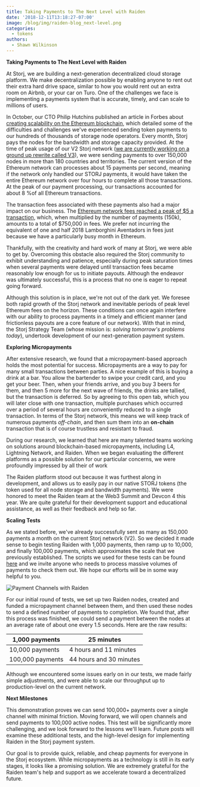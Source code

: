 ```yaml
---
title: Taking Payments to The Next Level with Raiden
date: '2018-12-11T13:18:27-07:00'
image: /blog/img/raiden-blog_next-level.png
categories:
  - tokens
authors:
  - Shawn Wilkinson
---
```

**Taking Payments to The Next Level with Raiden**

At Storj, we are building a next-generation decentralized cloud storage platform. We make decentralization possible by enabling anyone to rent out their extra hard drive space, similar to how you would rent out an extra room on Airbnb, or your car on Turo. One of the challenges we face is implementing a payments system that is accurate, timely, and can scale to millions of users.

In October, our CTO Philip Hutchins published an article in Forbes about [creating scalability on the Ethereum blockchain](https://www.forbes.com/sites/forbestechcouncil/2018/10/02/creating-scalability-on-ethereum/#504c0b655226), which detailed some of the difficulties and challenges we've experienced sending token payments to our hundreds of thousands of storage node operators. Every month, Storj pays the nodes for the bandwidth and storage capacity provided. At the time of peak usage of our V2 Storj network ([we are currently working on a ground up rewrite called V3](https://storj.io/white-paper)), we were sending payments to over 150,000 nodes in more than 180 countries and territories. The current version of the Ethereum network can processes about 15 payments per second, meaning if the network only handled our STORJ payments, it would have taken the entire Ethereum network over four hours to complete all those transactions. At the peak of our payment processing, our transactions accounted for about 8 %of all Ethereum transactions.

The transaction fees associated with these payments also had a major impact on our business. The [Ethereum network fees reached a peak of $5 a transaction](https://bitinfocharts.com/comparison/ethereum-transactionfees.html), which, when multiplied by the number of payments (150k), amounts to a total of $750,000 in fees. We prefer not incurring the equivalent of one and half 2018 Lamborghini Aventadors in fees just because we have a particularly busy month in Ethereum.

Thankfully, with the creativity and hard work of many at Storj, we were able to get by.  Overcoming this obstacle also required the Storj community to exhibit understanding  and patience, especially during peak saturation times when several payments were delayed  until transaction fees became  reasonably low enough for us to initiate  payouts. Although the endeavor was ultimately successful, this is  a process  that no one is eager  to repeat going forward.

Although this solution is in place, we're not out of the dark yet. We foresee both  rapid growth of the Storj network and inevitable periods of peak level Ethereum fees on the horizon. These conditions can once again interfere with our ability  to process payments in a timely and efficient manner (and frictionless payouts are a core feature  of our network). With that in mind, the Storj Strategy Team (whose mission is: _solving tomorrow's problems today_), undertook development of  our next-generation payment system.

**Exploring Micropayments**

After extensive research, we found that a micropayment-based approach  holds the most potential for success. Micropayments are a way to pay for many small transactions between parties. A nice example of this is  buying a drink at a bar. You allow the bartender to swipe your credit card, and you get your beer. Then, when your friends arrive, and you buy  3 beers for them, and then 5 more for the next wave of friends, the drinks are tallied, but the transaction is deferred. So by agreeing to this open tab, which you will later close with one transaction, multiple purchases which occurred over a period of several hours are conveniently reduced to a single transaction. In terms of the Storj network, this means we will keep track of numerous payments _off-chain_, and then sum them into an **on-chain** transaction that is of course trustless and resistant to fraud.

During our research, we learned that here are many talented teams working on solutions around blockchain-based micropayments, including L4, Lightning Network, and Raiden. When we began evaluating the different platforms as a possible solution for our particular concerns, we were profoundly impressed by all their of work

The Raiden platform stood out because it was furthest along in development, and allows us to easily pay in our native STORJ tokens (the token used for all node storage and bandwidth payments). We were honored to meet the Raiden team at the Web3 Summit and Devcon 4 this year. We are quite grateful for their development support and educational assistance, as well as their feedback and help so far.

**Scaling Tests**

As we stated before, we've already successfully sent as many as 150,000 payments a month on the current Storj network (V2). So we decided it made sense to begin testing Raiden with 1,000 payments, then ramp up to 10,000, and finally 100,000 payments, which approximates the scale that we previously established. The scripts we used for these tests can be found [here](https://github.com/stefanbenten/raiden-on-storj/) and we invite anyone who needs to process massive volumes of payments to check them out. We hope our efforts will be in some way helpful to you.

![Payment Channels with Raiden](/blog/img/raiden-node-payment-channel.png)

For our initial round of tests, we set up two Raiden nodes, created and funded a micropayment channel between them, and then used these nodes to send a defined number of payments  to completion. We found that, after this process was finished, we could send a payment between the nodes at an average rate of about one every 1.5 seconds. Here are the raw results:

| 1,000 payments       | 25 minutes                  |
| -------------------- | --------------------------- |
| 10,000 payments      | 4 hours and 11 minutes      |
| 100,000 payments     | 44 hours and 30 minutes     |

Although we encountered some issues early on in our tests, we made fairly simple adjustments, and were able to scale our throughput up to production-level on the current network.

**Next Milestones**

This demonstration proves we can send 100,000+ payments over a single channel with minimal friction. Moving forward, we will open channels and send payments to 100,000 active nodes. This test will be significantly more challenging, and we look forward to the lessons we'll learn. Future posts will examine these additional tests, and the high-level design for implementing Raiden in the Storj payment system.

Our goal is to provide quick, reliable, and cheap payments for everyone in the Storj ecosystem. While micropayments as a technology is still in its early stages, it looks like a promising solution. We are extremely grateful for the Raiden team's help and support as we accelerate toward a decentralized future.
